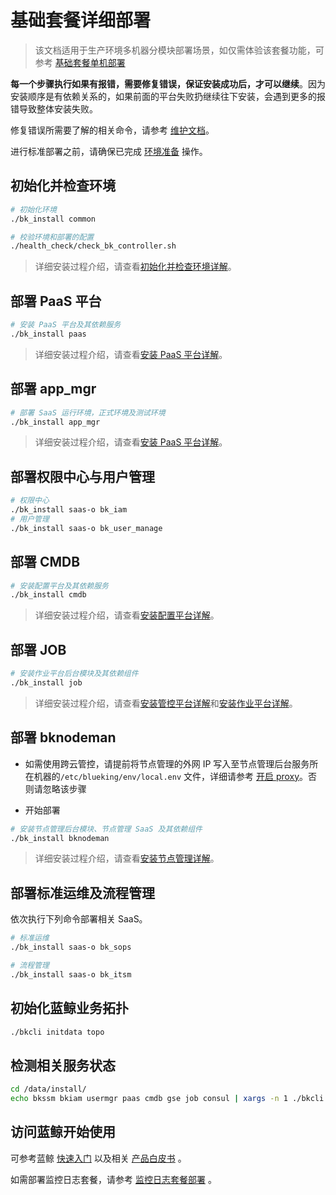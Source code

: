 # 基础套餐详细部署

> 该文档适用于生产环境多机器分模块部署场景，如仅需体验该套餐功能，可参考 [基础套餐单机部署](../单机部署/install_on_single_host.md)

**每一个步骤执行如果有报错，需要修复错误，保证安装成功后，才可以继续**。因为安装顺序是有依赖关系的，如果前面的平台失败扔继续往下安装，会遇到更多的报错导致整体安装失败。


修复错误所需要了解的相关命令，请参考 [维护文档](../../维护手册/日常维护/maintain.md)。

进行标准部署之前，请确保已完成 [环境准备](../../基础包安装/环境准备/get_ready.md) 操作。

## 初始化并检查环境

```bash
# 初始化环境
./bk_install common

# 校验环境和部署的配置
./health_check/check_bk_controller.sh
```

> 详细安装过程介绍，请查看[初始化并检查环境详解](../../基础包安装/安装详解/install_common.md)。

## 部署 PaaS 平台

```bash
# 安装 PaaS 平台及其依赖服务
./bk_install paas
```

> 详细安装过程介绍，请查看[安装 PaaS 平台详解](../../基础包安装/安装详解/install_paas.md)。

## 部署 app_mgr

```bash
# 部署 SaaS 运行环境，正式环境及测试环境
./bk_install app_mgr
```

> 详细安装过程介绍，请查看[安装 PaaS 平台详解](../../基础包安装/安装详解/install_paas.md)。

## 部署权限中心与用户管理

```bash
# 权限中心
./bk_install saas-o bk_iam
# 用户管理
./bk_install saas-o bk_user_manage
```

## 部署 CMDB

```bash
# 安装配置平台及其依赖服务
./bk_install cmdb
```

> 详细安装过程介绍，请查看[安装配置平台详解](../../基础包安装/安装详解/install_cmdb.md)。

## 部署 JOB

```bash
# 安装作业平台后台模块及其依赖组件
./bk_install job
```

> 详细安装过程介绍，请查看[安装管控平台详解](../../基础包安装/安装详解/install_gse.md)和[安装作业平台详解](../../基础包安装/安装详解/install_job.md)。

## 部署 bknodeman

- 如需使用跨云管控，请提前将节点管理的外网 IP 写入至节点管理后台服务所在机器的`/etc/blueking/env/local.env` 文件，详细请参考 [开启 proxy](../../维护手册/日常维护/open_proxy.md)。否则请忽略该步骤

- 开始部署

```bash
# 安装节点管理后台模块、节点管理 SaaS 及其依赖组件
./bk_install bknodeman
```

> 详细安装过程介绍，请查看[安装节点管理详解](../../基础包安装/安装详解/install_nodeman.md)。

## 部署标准运维及流程管理

依次执行下列命令部署相关 SaaS。

```bash
# 标准运维
./bk_install saas-o bk_sops

# 流程管理
./bk_install saas-o bk_itsm
```

## 初始化蓝鲸业务拓扑

```bash
./bkcli initdata topo
```

## 检测相关服务状态

```bash
cd /data/install/
echo bkssm bkiam usermgr paas cmdb gse job consul | xargs -n 1 ./bkcli check
```

## 访问蓝鲸开始使用

可参考蓝鲸 [快速入门](../../../../快速入门/quick-start-v6.0-info.md) 以及相关 [产品白皮书](https://bk.tencent.com/docs/) 。

如需部署监控日志套餐，请参考 [监控日志套餐部署](./value_added.md) 。
